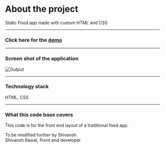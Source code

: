 # About the project

Static Food app made with custom HTML and CSS 

---

### Click here for the [demo](https://arcane-spire-07518.herokuapp.com/restaurant/)

---

### Screen shot of the application
![Output](https://user-images.githubusercontent.com/105305947/218273221-61c514f4-9bed-4a62-a43c-da5c93954659.jpg)

---

### Technology stack

HTML, CSS

---

### What this code base covers

This code is for the front end layout of a traditional food app.


To be modified further by Shivansh
<br/>
Shivansh Rawat, Front end developer
